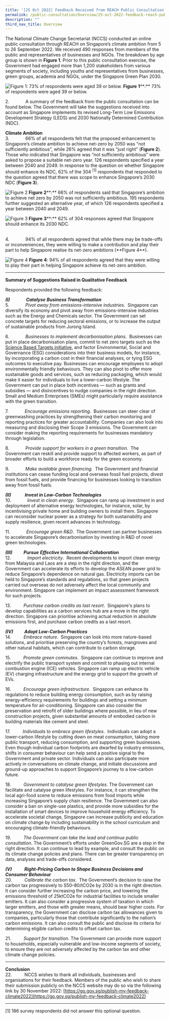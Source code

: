 ```yaml
---
title: '[25 Oct 2022] Feedback Received from REACH Public Consultation on Singapore''s Raised Climate Ambition'
permalink: /public-consultation/Overview/25-oct-2022-feedback-reach-public-consultations-sg-climate-ambition/
description: ""
third_nav_title: Overview
---
```

The National Climate Change Secretariat (NCCS) conducted an online public consultation through REACH on Singapore’s climate ambition from 5 to 26 September 2022. We received 490 responses from members of the public and representatives of businesses and NGOs. The breakdown by age group is shown in **Figure 1**. Prior to this public consultation exercise, the Government had engaged more than 1,200 stakeholders from various segments of society, including youths and representatives from businesses, green groups, academia and NGOs, under the Singapore Green Plan 2030.

![Figure 1: 73% of respondents were aged 39 or below.](/images/Annex%20D2%20Fig%201.png)
**Figure** **1****:** 73% of respondents were aged 39 or below.

2.             A summary of the feedback from the public consultation can be found below. The Government will take the suggestions received into account as Singapore implements its revised Long-Term Low Emissions Development Strategy (LEDS) and 2030 Nationally Determined Contribution (NDC).

**Climate Ambition**
<br>
3.             66% of all respondents felt that the proposed enhancement to Singapore’s climate ambition to achieve net-zero by 2050 was "not sufficiently ambitious”, while 26% agreed that it was “just right” (**Figure 2**). Those who indicated that Singapore was “not sufficiently ambitious” were asked to propose a suitable net-zero year. 126 respondents specified a year between 2040 and 2049. In response to the question on whether Singapore should enhance its NDC, 62% of the 304 <sup>[1]</sup> respondents that responded to the question agreed that there was scope to enhance Singapore’s 2030 NDC (**Figure 3**).

![Figure 2](/images/Annex%20D2%20Fig%202.png)
**Figure** **2****:** 66% of respondents said that Singapore’s ambition to achieve net zero by 2050 was not sufficiently ambitious. 195 respondents further suggested an alternative year, of which 126 respondents specified a year between 2040 and 2049.

![Figure 3](/images/Annex%20D2%20Fig%203.png)
**Figure** **3****:** 62% of 304 responses agreed that Singapore should enhance its 2030 NDC.

<br>
4.             94% of all respondents agreed that while there may be trade-offs or inconveniences, they were willing to make a contribution and play their part to help Singapore realise its net-zero ambitions (**Figure 4**).

![Figure 4](/images/Annex%20D2%20Fig%204.png)
**Figure** **4**: 94% of all respondents agreed that they were willing to play their part in helping Singapore achieve its net-zero ambition.
<br>
* * *
 
**Summary of Suggestions Raised in Qualitative Feedback**<br>

Respondents provided the following feedback:

**_(I)_**             **_Catalyse_** **_Business Transformation_**<br>
5.             _Pivot away from emissions-intensive industries._  Singapore can diversify its economy and pivot away from emissions-intensive industries such as the Energy and Chemicals sector. The Government can set concrete targets for reducing sectoral emissions, or to increase the output of sustainable products from Jurong Island.

6.             _Businesses to implement decarbonisation plans._  Businesses can put in place decarbonisation plans, commit to net zero targets such as the [Science Based Targets initiative](https://sciencebasedtargets.org), and factor Environmental, Social and Governance (ESG) considerations into their business models, for instance, by incorporating a carbon cost in their financial analyses, or tying ESG outcomes to executive pay. Businesses can encourage employees to adopt environmentally friendly behaviours. They can also pivot to offer more sustainable goods and services, such as reducing packaging, which would make it easier for individuals to live a lower-carbon lifestyle. The Government can put in place both incentives — such as grants and subsidies — and disincentives to nudge companies in the right direction. Small and Medium Enterprises (SMEs) might particularly require assistance with the green transition.

7.             _Encourage emissions reporting._  Businesses can steer clear of greenwashing practices by strengthening their carbon monitoring and reporting practices for greater accountability. Companies can also look into measuring and disclosing their Scope 3 emissions. The Government can consider making the reporting requirements for businesses mandatory through legislation.

8.             _Provide support for workers in a green transition._  The Government can reskill and provide support to affected workers, as part of broader efforts to build a workforce ready for the green economy.

9.             _Make available green financing._  The Government and financial institutions can cease funding local and overseas fossil fuel projects, divest from fossil fuels, and provide financing for businesses looking to transition away from fossil fuels.

**_(II)_**           **_Invest in Low-Carbon Technologies_**<br>
10.             _Invest in clean energy_.  Singapore can ramp up investment in and deployment of alternative energy technologies, for instance, solar, by incentivising private home and building owners to install them. Singapore can reconsider nuclear power as a strategy for both sustainability and supply resilience, given recent advances in technology.

11.             _Encourage green R&D_.  The Government can partner businesses to accelerate Singapore’s decarbonisation by investing in R&D of novel green technologies.

**_(III)_**         **_Pursue_** **_Effective International Collaboration_**<br>
12.             _Import electricity_.  Recent developments to import clean energy from Malaysia and Laos are a step in the right direction, and the Government can accelerate its efforts to develop the ASEAN power grid to reduce Singapore’s dependence on natural gas. Electricity imports can be held to Singapore’s standards and regulations, so that green projects carried out overseas do not adversely affect the local community and environment. Singapore can implement an impact assessment framework for such projects.

13.          _Purchase carbon credits as last resort_.  Singapore's plans to develop capabilities as a carbon services hub are a move in the right direction. Singapore can prioritise achieving actual reduction in absolute emissions first, and purchase carbon credits as a last resort.

**_(IV)_**         **_Adopt Low-Carbon Practices_**<br>
14.          _Embrace nature_.  Singapore can look into more nature-based solutions, and prioritise preserving the country’s forests, mangroves and other natural habitats, which can contribute to carbon storage.

15.          _Promote green commutes_.  Singapore can continue to improve and electrify the public transport system and commit to phasing out internal combustion engine (ICE) vehicles. Singapore can ramp up electric vehicle (EV) charging infrastructure and the energy grid to support the growth of EVs.

16.          _Encourage green infrastructure_.  Singapore can enhance its regulations to reduce building energy consumption, such as by raising energy-efficiency requirements for buildings and setting a minimum temperature for air-conditioning. Singapore can also consider the preservation and retrofit of older buildings where possible, in lieu of new construction projects, given substantial amounts of embodied carbon in building materials like cement and steel.

17.          _Individuals to embrace green lifestyles_.  Individuals can adopt a lower-carbon lifestyle by cutting down on meat consumption, taking more public transport, reducing consumption, and supporting green businesses. Even though individual carbon footprints are dwarfed by industry emissions, shifts in consumer behaviour can help send a positive signal to the Government and private sector. Individuals can also participate more actively in conversations on climate change, and initiate discussions and ground-up approaches to support Singapore’s journey to a low-carbon future.

18.          _Government to catalyse green lifestyles_. The Government can facilitate and catalyse green lifestyles. For instance, it can strengthen the local agri-food scene to reduce emissions from food imports while increasing Singapore’s supply chain resilience. The Government can also consider a ban on single-use plastics, and provide more subsidies for the installation of smart devices to improve household energy efficiency. To accelerate societal change, Singapore can increase publicity and education on climate change by including sustainability in the school curriculum and encouraging climate-friendly behaviours.

19.          _The Government can take the lead and continue public consultation_. The Government’s efforts under GreenGov.SG are a step in the right direction. It can continue to lead by example, and consult the public on its climate change policies and plans. There can be greater transparency on data, analyses and trade-offs considered.

**_(V)_**          **_Right-Pricing Carbon to Shape Business Decisions and Consumer Behaviour_**<br>
20.          _Calibrate the carbon tax_.  The Government’s decision to raise the carbon tax progressively to S$50–$80/tCO2e by 2030 is in the right direction. It can consider further increasing the carbon price, and lowering the emissions threshold of 25ktCO2e for industrial facilities to include smaller emitters. It can also consider a progressive system of taxation in which larger emitters, and those with greater means, should bear higher costs. For transparency, the Government can disclose carbon tax allowances given to companies, particularly those that contribute significantly to the nation’s carbon emissions. It can also consult the public and disclose its criteria for determining eligible carbon credits to offset carbon tax.

21.          _Support for transition._ The Government can provide more support to households, especially vulnerable and low-income segments of society, to ensure they are not adversely affected by the carbon tax and other climate change policies.

* * *
**Conclusion**<br>
22.          NCCS wishes to thank all individuals, businesses and organisations for their feedback. Members of the public who wish to share their submission publicly on the NCCS website may do so via the following link by 30 November 2022: [https://go.gov.sg/publish-my-feedback-climate2022](https://go.gov.sg/publish-my-feedback-climate2022)

* * *
[1] 186 survey respondents did not answer this optional question.
